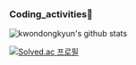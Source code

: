 ###  Coding_activities👋 
 
</div>
  
![kwondongkyun's github stats](https://github-readme-stats.vercel.app/api?username=kwondongkyun&show_icons=true)


[![Solved.ac
프로필](http://mazassumnida.wtf/api/generate_badge?boj=kdg5436)](https://solved.ac/kdg5436})
